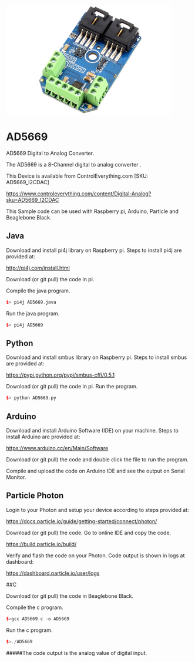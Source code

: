 [![AD5669](AD5669_I2CDAC.png)](https://www.controleverything.com/content/Digital-Analog?sku=AD5669_I2CDAC)
# AD5669
AD5669 Digital to Analog Converter.

The AD5669 is a 8-Channel digital to analog converter .

This Device is available from ControlEverything.com [SKU: AD5669_I2CDAC]

https://www.controleverything.com/content/Digital-Analog?sku=AD5669_I2CDAC

This Sample code can be used with Raspberry pi, Arduino, Particle and Beaglebone Black.

## Java
Download and install pi4j library on Raspberry pi. Steps to install pi4j are provided at:

http://pi4j.com/install.html

Download (or git pull) the code in pi.

Compile the java program.
```cpp
$> pi4j AD5669.java
```

Run the java program.
```cpp
$> pi4j AD5669
```

## Python
Download and install smbus library on Raspberry pi. Steps to install smbus are provided at:

https://pypi.python.org/pypi/smbus-cffi/0.5.1

Download (or git pull) the code in pi. Run the program.

```cpp
$> python AD5669.py
```

## Arduino
Download and install Arduino Software (IDE) on your machine. Steps to install Arduino are provided at:

https://www.arduino.cc/en/Main/Software

Download (or git pull) the code and double click the file to run the program.

Compile and upload the code on Arduino IDE and see the output on Serial Monitor.


## Particle Photon

Login to your Photon and setup your device according to steps provided at:

https://docs.particle.io/guide/getting-started/connect/photon/

Download (or git pull) the code. Go to online IDE and copy the code.

https://build.particle.io/build/

Verify and flash the code on your Photon. Code output is shown in logs at dashboard:

https://dashboard.particle.io/user/logs


##C

Download (or git pull) the code in Beaglebone Black.

Compile the c program.
```cpp
$>gcc AD5669.c -o AD5669
```
Run the c program.
```cpp
$>./AD5669
```
#####The code output is the analog value of digital input.
